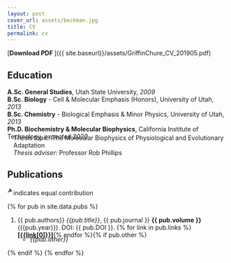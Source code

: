 ```yaml
---
layout: post
cover_url: assets/beckman.jpg
title: CV
permalink: cv
---
```


[**Download PDF <i class="icon-pdf"></i>**]({{ site.baseurl}}/assets/GriffinChure_CV_201905.pdf)

## Education
**A.Sc. General Studies**, Utah State University, *2009*<br/>
**B.Sc. Biology** - Cell & Molecular Emphasis (Honors), University of Utah, *2013*<br/>
**B.Sc. Chemistry** - Biological Emphasis & Minor Physics, University of Utah, *2013*<br/>
**Ph.D. Biochemistry & Molecular Biophysics**, California Institute of Technology, *expected 2020* 
<div style="padding-left: 1em; margin-top:-2em;">
<i>Thesis topic:</i> The Molecular Biophysics of Physiological and Evolutionary Adaptation <br/>
<i>Thesis adviser:</i> Professor Rob Phillips

</div>

## Publications
<sup>**☭** </sup> indicates equal contribution


{% for pub in site.data.pubs %}
1. {{ pub.authors}} *{{pub.title}}*, {{ pub.journal }} **{{ pub.volume }}** ({{pub.year}}). DOI: {{ pub.DOI }}. {% for link in pub.links %}   [**\[{{link[0]}}\]**]({{link[1]}}){% endfor %}{% if pub.other %}
<ul style='margin-top: -1.5em;'>
    <li style="margin-left:2em;list-style-type: circle;"> <i> {{pub.other}} </i></li></ul>
    {% endif %}
{% endfor %}

